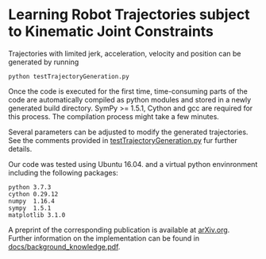 # Learning Robot Trajectories subject to Kinematic Joint Constraints

Trajectories with limited jerk, acceleration, velocity and position can be generated by running

    python testTrajectoryGeneration.py

Once the code is executed for the first time, time-consuming parts of the code are automatically compiled as python modules and stored in a newly generated build directory.
SymPy >= 1.5.1, Cython and gcc are required for this process. 
The compilation process might take a few minutes. 

Several parameters can be adjusted to modify the generated trajectories.
See the comments provided in [testTrajectoryGeneration.py](testTrajectoryGeneration.py) fur further details.


Our code was tested using Ubuntu 16.04. and a virtual python envinronment including the following packages:

    python 3.7.3
    cython 0.29.12
    numpy  1.16.4
    sympy  1.5.1
    matplotlib 3.1.0

A preprint of the corresponding publication is available at [arXiv.org](https://arxiv.org/abs/2011.00563). \
Further information on the implementation can be found in [docs/background_knowledge.pdf](docs/background_knowledge.pdf).
